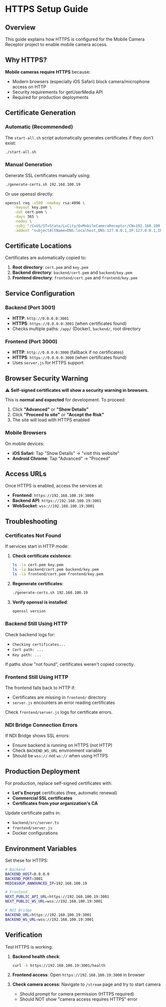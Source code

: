 # HTTPS Setup Guide

## Overview

This guide explains how HTTPS is configured for the Mobile Camera Receptor project to enable mobile camera access.

## Why HTTPS?

**Mobile cameras require HTTPS** because:
- Modern browsers (especially iOS Safari) block camera/microphone access on HTTP
- Security requirements for getUserMedia API
- Required for production deployments

## Certificate Generation

### Automatic (Recommended)

The `start-all.sh` script automatically generates certificates if they don't exist:

```bash
./start-all.sh
```

### Manual Generation

Generate SSL certificates manually using:

```bash
./generate-certs.sh 192.168.100.19
```

Or use openssl directly:

```bash
openssl req -x509 -newkey rsa:4096 \
    -keyout key.pem \
    -out cert.pem \
    -days 365 \
    -nodes \
    -subj "/C=US/ST=State/L=City/O=MobileCameraReceptor/CN=192.168.100.19" \
    -addext "subjectAltName=DNS:localhost,DNS:127.0.0.1,IP:127.0.0.1,IP:192.168.100.19,IP:0.0.0.0"
```

## Certificate Locations

Certificates are automatically copied to:

1. **Root directory**: `cert.pem` and `key.pem`
2. **Backend directory**: `backend/cert.pem` and `backend/key.pem`
3. **Frontend directory**: `frontend/cert.pem` and `frontend/key.pem`

## Service Configuration

### Backend (Port 3001)

- **HTTP**: `http://0.0.0.0:3001`
- **HTTPS**: `https://0.0.0.0:3001` (when certificates found)
- Checks multiple paths: `/app/` (Docker), `backend/`, root directory

### Frontend (Port 3000)

- **HTTP**: `http://0.0.0.0:3000` (fallback if no certificates)
- **HTTPS**: `https://0.0.0.0:3000` (when certificates found)
- Uses `server.js` for HTTPS support

## Browser Security Warning

⚠️ **Self-signed certificates will show a security warning in browsers.**

This is **normal and expected** for development. To proceed:

1. Click **"Advanced"** or **"Show Details"**
2. Click **"Proceed to site"** or **"Accept the Risk"**
3. The site will load with HTTPS enabled

### Mobile Browsers

On mobile devices:
- **iOS Safari**: Tap "Show Details" → "visit this website"
- **Android Chrome**: Tap "Advanced" → "Proceed"

## Access URLs

Once HTTPS is enabled, access the services at:

- **Frontend**: `https://192.168.100.19:3000`
- **Backend API**: `https://192.168.100.19:3001`
- **WebSocket**: `wss://192.168.100.19:3001`

## Troubleshooting

### Certificates Not Found

If services start in HTTP mode:

1. **Check certificate existence**:
   ```bash
   ls -la cert.pem key.pem
   ls -la backend/cert.pem backend/key.pem
   ls -la frontend/cert.pem frontend/key.pem
   ```

2. **Regenerate certificates**:
   ```bash
   ./generate-certs.sh 192.168.100.19
   ```

3. **Verify openssl is installed**:
   ```bash
   openssl version
   ```

### Backend Still Using HTTP

Check backend logs for:
- `Checking certificates...`
- `Cert path: ...`
- `Key path: ...`

If paths show "not found", certificates weren't copied correctly.

### Frontend Still Using HTTP

The frontend falls back to HTTP if:
- Certificates are missing in `frontend/` directory
- `server.js` encounters an error reading certificates

Check `frontend/server.js` logs for certificate errors.

### NDI Bridge Connection Errors

If NDI Bridge shows SSL errors:
- Ensure backend is running on HTTPS (not HTTP)
- Check `BACKEND_WS_URL` environment variable
- Should be `wss://` not `ws://` when using HTTPS

## Production Deployment

For production, replace self-signed certificates with:
- **Let's Encrypt** certificates (free, automatic renewal)
- **Commercial SSL certificates**
- **Certificates from your organization's CA**

Update certificate paths in:
- `backend/src/server.ts`
- `frontend/server.js`
- Docker configurations

## Environment Variables

Set these for HTTPS:

```bash
# Backend
BACKEND_HOST=0.0.0.0
BACKEND_PORT=3001
MEDIASOUP_ANNOUNCED_IP=192.168.100.19

# Frontend
NEXT_PUBLIC_API_URL=https://192.168.100.19:3001
NEXT_PUBLIC_WS_URL=wss://192.168.100.19:3001

# NDI Bridge
BACKEND_URL=https://192.168.100.19:3001
BACKEND_WS_URL=wss://192.168.100.19:3001
```

## Verification

Test HTTPS is working:

1. **Backend health check**:
   ```bash
   curl -k https://192.168.100.19:3001/health
   ```

2. **Frontend access**:
   Open `https://192.168.100.19:3000` in browser

3. **Check camera access**:
   Navigate to `/stream` page and try to start camera
   - Should prompt for camera permission (HTTPS required)
   - Should NOT show "camera access requires HTTPS" error

